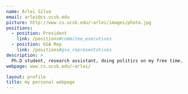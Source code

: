 ```yaml
---
name: Arlei Silva
email: arlei@cs.ucsb.edu
picture: http://www.cs.ucsb.edu/~arlei/images/photo.jpg
positions:
  - position: President
    link: /positions#commitee_executives
  - position: GSA Rep
    link: /positions#gsa_representatives
description: > 
  Ph.D student, research assistant, doing politics on my free time.
webpage: www.cs.ucsb.edu/~arlei/

layout: profile
title: my personal webpage
---
```

